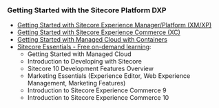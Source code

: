 ### Getting Started with the Sitecore Platform DXP

- [Getting Started with Sitecore Experience Manager/Platform (XM/XP)](https://doc.sitecore.com/xp/en/developers/hd/200/sitecore-headless-development/walkthrough--using-the-getting-started-template.html)
- [Getting Started with Sitecore Experience Commerce (XC)](https://doc.sitecore.com/xp/en/developers/101/sitecore-experience-commerce/getting-started-with-development.html)
- [Getting Started with Managed Cloud with Containers](/learn/getting-started/managed-cloud-with-containers)
- [Sitecore Essentials - Free on-demand learning](https://learning.sitecore.com/pathway/sitecore-essentials):
  - Getting Started with Managed Cloud
  - Introduction to Developing with Sitecore
  - Sitecore 10 Development Features Overview
  - Marketing Essentials (Experience Editor, Web Experience Management, Marketing Features)
  - Introduction to Sitecore Experience Commerce 9
  - Introduction to Sitecore Experience Commerce 10
